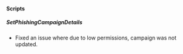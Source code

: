 
#### Scripts
##### SetPhishingCampaignDetails
- Fixed an issue where due to low permissions, campaign was not updated.
